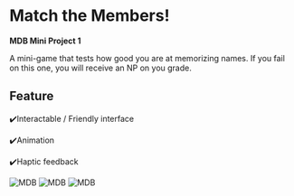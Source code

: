 # Match the Members!

**MDB Mini Project 1**

A mini-game that tests how good you are at memorizing names. If you fail on this one, you will receive an NP on you grade.

## Feature

✔️Interactable / Friendly interface

✔️Animation

✔️Haptic feedback

![MDB](https://me.miclin.cc/Downloads/MDB_1.PNG)
![MDB](https://me.miclin.cc/Downloads/MDB_2.PNG)
![MDB](https://me.miclin.cc/Downloads/MDB_3.PNG)
